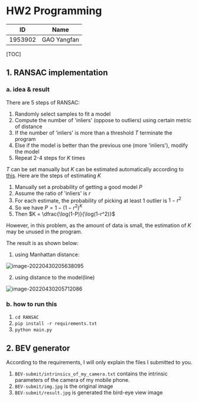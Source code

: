 # HW2 Programming

|   ID    |    Name     |
| :-----: | :---------: |
| 1953902 | GAO Yangfan |

[TOC]

## 1. RANSAC implementation

### a. idea & result

There are 5 steps of RANSAC:

1. Randomly select samples to fit a model
2. Compute the number of 'inliers' (oppose to outliers) using certain metric of distance
3. If the number of 'inliers' is more than a threshold $T$ terminate the program
4. Else if the model is better than the previous one (more 'inliers'), modify the model
5. Repeat 2-4 steps for $K$ times

$T$ can be set manually but $K$ can be estimated automatically according to [this](https://zhuanlan.zhihu.com/p/62238520). Here are the steps of estimating $K$

1. Manually set a probability of getting a good model $P$
2. Assume the ratio of 'inliers' is $r$
3. For each estimate, the probability of picking at least 1 outlier is $1-r^2$
4. So we have $P = 1-(1-r^2)^K$
5. Then $K = \dfrac{\log(1-P)}{\log(1-r^2)}$

However, in this problem, as the amount of data is small, the estimation of $K$ may be unused in the program.

The result is as shown below:

1.  using Manhattan distance:

![image-20220430205638095](C:\Users\CharlesGao\AppData\Roaming\Typora\typora-user-images\image-20220430205638095.png)

2.  using distance to the model(line)

![image-20220430205712086](C:\Users\CharlesGao\AppData\Roaming\Typora\typora-user-images\image-20220430205712086.png)

### b. how to run this

1. `cd RANSAC `
2. `pip install -r requirements.txt`
3. `python main.py`

## 2. BEV generator

According to the requirements, I will only explain the files I submitted to you.

1. `BEV-submit/intrinsics_of_my_camera.txt` contains the intrinsic parameters of the camera of my mobile phone.
2. `BEV-submit/img.jpg` is the original image
3. `BEV-submit/result.jpg` is generated the bird-eye view image 
